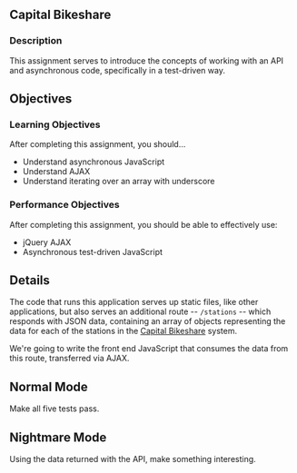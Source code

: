 ## Capital Bikeshare

### Description

This assignment serves to introduce the concepts of working with an API and asynchronous code, specifically in a test-driven way.

## Objectives

### Learning Objectives

After completing this assignment, you should...

* Understand asynchronous JavaScript
* Understand AJAX
* Understand iterating over an array with underscore

### Performance Objectives

After completing this assignment, you should be able to effectively use:

* jQuery AJAX
* Asynchronous test-driven JavaScript

## Details

The code that runs this application serves up static files, like other applications, but also serves an additional route -- `/stations` -- which responds with JSON data, containing an array of objects representing the data for each of the stations in the [Capital Bikeshare](http://capitalbikeshare.com) system.

We're going to write the front end JavaScript that consumes the data from this route, transferred via AJAX.

## Normal Mode

Make all five tests pass.

## Nightmare Mode

Using the data returned with the API, make something interesting. 

